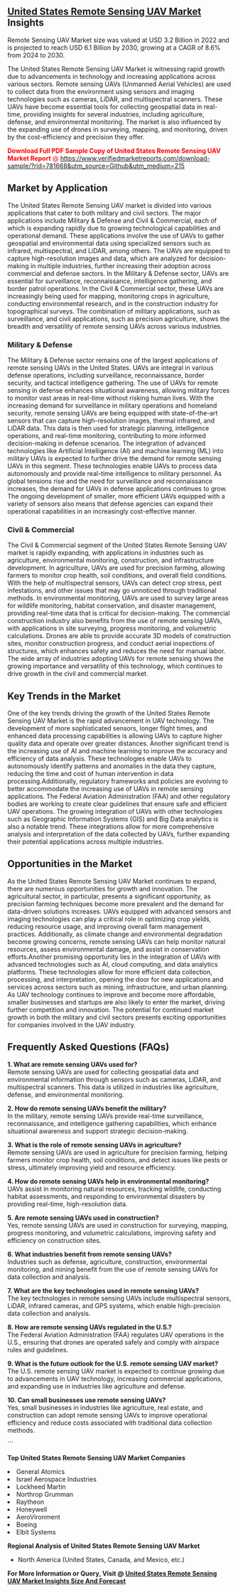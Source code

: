 <h2><a href="https://www.verifiedmarketreports.com/download-sample/?rid=781668&amp;utm_source=Github&amp;utm_medium=215" target="_blank">United States Remote Sensing UAV Market</a> Insights</h2><p>Remote Sensing UAV Market size was valued at USD 3.2 Billion in 2022 and is projected to reach USD 6.1 Billion by 2030, growing at a CAGR of 8.6% from 2024 to 2030.</p><p><p>The United States Remote Sensing UAV Market is witnessing rapid growth due to advancements in technology and increasing applications across various sectors. Remote sensing UAVs (Unmanned Aerial Vehicles) are used to collect data from the environment using sensors and imaging technologies such as cameras, LiDAR, and multispectral scanners. These UAVs have become essential tools for collecting geospatial data in real-time, providing insights for several industries, including agriculture, defense, and environmental monitoring. The market is also influenced by the expanding use of drones in surveying, mapping, and monitoring, driven by the cost-efficiency and precision they offer. <p><span class=""><span style="color: #ff0000;"><strong>Download Full PDF Sample Copy of United States Remote Sensing UAV Market Report</strong> @ </span><a href="https://www.verifiedmarketreports.com/download-sample/?rid=781668&amp;utm_source=Github&amp;utm_medium=215" target="_blank">https://www.verifiedmarketreports.com/download-sample/?rid=781668&amp;utm_source=Github&amp;utm_medium=215</a></span></p></p><h2>Market by Application</h2><p>The United States Remote Sensing UAV market is divided into various applications that cater to both military and civil sectors. The major applications include Military & Defense and Civil & Commercial, each of which is expanding rapidly due to growing technological capabilities and operational demand. These applications involve the use of UAVs to gather geospatial and environmental data using specialized sensors such as infrared, multispectral, and LiDAR, among others. The UAVs are equipped to capture high-resolution images and data, which are analyzed for decision-making in multiple industries, further increasing their adoption across commercial and defense sectors. In the Military & Defense sector, UAVs are essential for surveillance, reconnaissance, intelligence gathering, and border patrol operations. In the Civil & Commercial sector, these UAVs are increasingly being used for mapping, monitoring crops in agriculture, conducting environmental research, and in the construction industry for topographical surveys. The combination of military applications, such as surveillance, and civil applications, such as precision agriculture, shows the breadth and versatility of remote sensing UAVs across various industries.</p><h3>Military & Defense</h3><p>The Military & Defense sector remains one of the largest applications of remote sensing UAVs in the United States. UAVs are integral in various defense operations, including surveillance, reconnaissance, border security, and tactical intelligence gathering. The use of UAVs for remote sensing in defense enhances situational awareness, allowing military forces to monitor vast areas in real-time without risking human lives. With the increasing demand for surveillance in military operations and homeland security, remote sensing UAVs are being equipped with state-of-the-art sensors that can capture high-resolution images, thermal infrared, and LiDAR data. This data is then used for strategic planning, intelligence operations, and real-time monitoring, contributing to more informed decision-making in defense scenarios. The integration of advanced technologies like Artificial Intelligence (AI) and machine learning (ML) into military UAVs is expected to further drive the demand for remote sensing UAVs in this segment. These technologies enable UAVs to process data autonomously and provide real-time intelligence to military personnel. As global tensions rise and the need for surveillance and reconnaissance increases, the demand for UAVs in defense applications continues to grow. The ongoing development of smaller, more efficient UAVs equipped with a variety of sensors also means that defense agencies can expand their operational capabilities in an increasingly cost-effective manner.</p><h3>Civil & Commercial</h3><p>The Civil & Commercial segment of the United States Remote Sensing UAV market is rapidly expanding, with applications in industries such as agriculture, environmental monitoring, construction, and infrastructure development. In agriculture, UAVs are used for precision farming, allowing farmers to monitor crop health, soil conditions, and overall field conditions. With the help of multispectral sensors, UAVs can detect crop stress, pest infestations, and other issues that may go unnoticed through traditional methods. In environmental monitoring, UAVs are used to survey large areas for wildlife monitoring, habitat conservation, and disaster management, providing real-time data that is critical for decision-making. The commercial construction industry also benefits from the use of remote sensing UAVs, with applications in site surveying, progress monitoring, and volumetric calculations. Drones are able to provide accurate 3D models of construction sites, monitor construction progress, and conduct aerial inspections of structures, which enhances safety and reduces the need for manual labor. The wide array of industries adopting UAVs for remote sensing shows the growing importance and versatility of this technology, which continues to drive growth in the civil and commercial market.</p><h2>Key Trends in the Market</h2><p>One of the key trends driving the growth of the United States Remote Sensing UAV Market is the rapid advancement in UAV technology. The development of more sophisticated sensors, longer flight times, and enhanced data processing capabilities is allowing UAVs to capture higher quality data and operate over greater distances. Another significant trend is the increasing use of AI and machine learning to improve the accuracy and efficiency of data analysis. These technologies enable UAVs to autonomously identify patterns and anomalies in the data they capture, reducing the time and cost of human intervention in data processing.Additionally, regulatory frameworks and policies are evolving to better accommodate the increasing use of UAVs in remote sensing applications. The Federal Aviation Administration (FAA) and other regulatory bodies are working to create clear guidelines that ensure safe and efficient UAV operations. The growing integration of UAVs with other technologies such as Geographic Information Systems (GIS) and Big Data analytics is also a notable trend. These integrations allow for more comprehensive analysis and interpretation of the data collected by UAVs, further expanding their potential applications across multiple industries.</p><h2>Opportunities in the Market</h2><p>As the United States Remote Sensing UAV Market continues to expand, there are numerous opportunities for growth and innovation. The agricultural sector, in particular, presents a significant opportunity, as precision farming techniques become more prevalent and the demand for data-driven solutions increases. UAVs equipped with advanced sensors and imaging technologies can play a critical role in optimizing crop yields, reducing resource usage, and improving overall farm management practices. Additionally, as climate change and environmental degradation become growing concerns, remote sensing UAVs can help monitor natural resources, assess environmental damage, and assist in conservation efforts.Another promising opportunity lies in the integration of UAVs with advanced technologies such as AI, cloud computing, and data analytics platforms. These technologies allow for more efficient data collection, processing, and interpretation, opening the door for new applications and services across sectors such as mining, infrastructure, and urban planning. As UAV technology continues to improve and become more affordable, smaller businesses and startups are also likely to enter the market, driving further competition and innovation. The potential for continued market growth in both the military and civil sectors presents exciting opportunities for companies involved in the UAV industry.</p><h2>Frequently Asked Questions (FAQs)</h2><p><strong>1. What are remote sensing UAVs used for?</strong><br>Remote sensing UAVs are used for collecting geospatial data and environmental information through sensors such as cameras, LiDAR, and multispectral scanners. This data is utilized in industries like agriculture, defense, and environmental monitoring.</p><p><strong>2. How do remote sensing UAVs benefit the military?</strong><br>In the military, remote sensing UAVs provide real-time surveillance, reconnaissance, and intelligence gathering capabilities, which enhance situational awareness and support strategic decision-making.</p><p><strong>3. What is the role of remote sensing UAVs in agriculture?</strong><br>Remote sensing UAVs are used in agriculture for precision farming, helping farmers monitor crop health, soil conditions, and detect issues like pests or stress, ultimately improving yield and resource efficiency.</p><p><strong>4. How do remote sensing UAVs help in environmental monitoring?</strong><br>UAVs assist in monitoring natural resources, tracking wildlife, conducting habitat assessments, and responding to environmental disasters by providing real-time, high-resolution data.</p><p><strong>5. Are remote sensing UAVs used in construction?</strong><br>Yes, remote sensing UAVs are used in construction for surveying, mapping, progress monitoring, and volumetric calculations, improving safety and efficiency on construction sites.</p><p><strong>6. What industries benefit from remote sensing UAVs?</strong><br>Industries such as defense, agriculture, construction, environmental monitoring, and mining benefit from the use of remote sensing UAVs for data collection and analysis.</p><p><strong>7. What are the key technologies used in remote sensing UAVs?</strong><br>The key technologies in remote sensing UAVs include multispectral sensors, LiDAR, infrared cameras, and GPS systems, which enable high-precision data collection and analysis.</p><p><strong>8. How are remote sensing UAVs regulated in the U.S.?</strong><br>The Federal Aviation Administration (FAA) regulates UAV operations in the U.S., ensuring that drones are operated safely and comply with airspace rules and guidelines.</p><p><strong>9. What is the future outlook for the U.S. remote sensing UAV market?</strong><br>The U.S. remote sensing UAV market is expected to continue growing due to advancements in UAV technology, increasing commercial applications, and expanding use in industries like agriculture and defense.</p><p><strong>10. Can small businesses use remote sensing UAVs?</strong><br>Yes, small businesses in industries like agriculture, real estate, and construction can adopt remote sensing UAVs to improve operational efficiency and reduce costs associated with traditional data collection methods.</p>```</p><p><strong>Top United States Remote Sensing UAV Market Companies</strong></p><div data-test-id=""><p><li>General Atomics</li><li> Israel Aerospace Industries</li><li> Lockheed Martin</li><li> Northrop Grumman</li><li> Raytheon</li><li> Honeywell</li><li> AeroVironment</li><li> Boeing</li><li> Elbit Systems</li></p><div><strong>Regional Analysis of&nbsp;United States Remote Sensing UAV Market</strong></div><ul><li dir="ltr"><p dir="ltr">North America&nbsp;(United States, Canada, and Mexico, etc.)</p></li></ul><p><strong>For More Information or Query, Visit @&nbsp;</strong><strong><a href="https://www.verifiedmarketreports.com/product/remote-sensing-uav-market/?utm_source=Github&amp;utm_medium=215" target="_blank">United States Remote Sensing UAV Market Insights Size And Forecast</a></strong></p></div>
